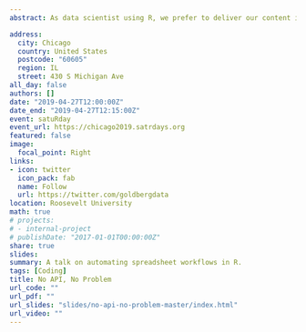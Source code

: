 ```yaml
---
abstract: As data scientist using R, we prefer to deliver our content in clean APIs or fluid applications. Some times this is not possible (tech limitations, learning curve, etc.). Well, there is a simple and low startup cost workflow that I have found to be useful for delivering personalized content to users. That workflow combines R, spreadsheets, and email.

address:
  city: Chicago
  country: United States
  postcode: "60605"
  region: IL
  street: 430 S Michigan Ave
all_day: false
authors: []
date: "2019-04-27T12:00:00Z"
date_end: "2019-04-27T12:15:00Z"
event: satuRday
event_url: https://chicago2019.satrdays.org
featured: false
image:
  focal_point: Right
links:
- icon: twitter
  icon_pack: fab
  name: Follow
  url: https://twitter.com/goldbergdata
location: Roosevelt University
math: true
# projects:
# - internal-project
# publishDate: "2017-01-01T00:00:00Z"
share: true
slides: 
summary: A talk on automating spreadsheet workflows in R.
tags: [Coding]
title: No API, No Problem
url_code: ""
url_pdf: ""
url_slides: "slides/no-api-no-problem-master/index.html"
url_video: ""
---
```

